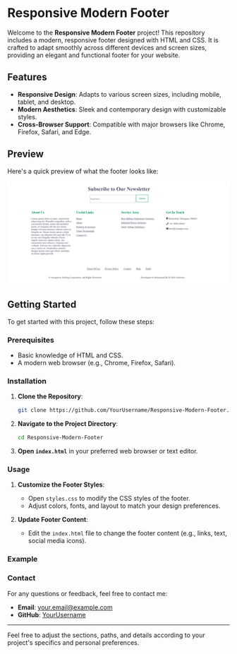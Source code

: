 # Responsive Modern Footer

Welcome to the **Responsive Modern Footer** project! This repository includes a modern, responsive footer designed with HTML and CSS. It is crafted to adapt smoothly across different devices and screen sizes, providing an elegant and functional footer for your website.

## Features

- **Responsive Design**: Adapts to various screen sizes, including mobile, tablet, and desktop.
- **Modern Aesthetics**: Sleek and contemporary design with customizable styles.
- **Cross-Browser Support**: Compatible with major browsers like Chrome, Firefox, Safari, and Edge.

## Preview

Here's a quick preview of what the footer looks like:

![image alt](https://github.com/Rafikpashashaik/Modern-Footer/blob/d936bef6df332d0a0fd1b2dc4a3f007ea74d19ee/Footer-Image.png)


## Getting Started

To get started with this project, follow these steps:

### Prerequisites

- Basic knowledge of HTML and CSS.
- A modern web browser (e.g., Chrome, Firefox, Safari).

### Installation

1. **Clone the Repository**:
   ```bash
   git clone https://github.com/YourUsername/Responsive-Modern-Footer.git
   ```

2. **Navigate to the Project Directory**:
   ```bash
   cd Responsive-Modern-Footer
   ```

3. **Open `index.html`** in your preferred web browser or text editor.

### Usage

1. **Customize the Footer Styles**:
   - Open `styles.css` to modify the CSS styles of the footer.
   - Adjust colors, fonts, and layout to match your design preferences.

2. **Update Footer Content**:
   - Edit the `index.html` file to change the footer content (e.g., links, text, social media icons).

### Example


### Contact

For any questions or feedback, feel free to contact me:

- **Email**: your.email@example.com
- **GitHub**: [YourUsername](https://github.com/YourUsername)

---

Feel free to adjust the sections, paths, and details according to your project's specifics and personal preferences.
